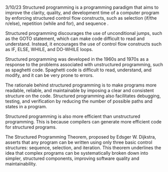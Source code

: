 3/10/23
Structured programming is a programming paradigm that aims to improve the clarity, quality, and development time of a computer program by enforcing structured control flow constructs, such as selection (if/the n/else), repetition (while and for), and sequence .  

Structured programming discourages the use of unconditional jumps, such as the GOTO statement, which can make code difficult to read and understand. Instead, it encourages the use of control flow constructs such as IF, ELSE, WHILE, and DO-WHILE loops.

Structured programming was developed in the 1960s and 1970s as a response to the problems associated with unstructured programming, such as spaghetti code. Spaghetti code is difficult to read, understand, and modify, and it can be very prone to errors.

The rationale behind structured programming is to make programs more readable, reliable, and maintainable by imposing a clear and consistent structure on the code. Structured programming also facilitates debugging, testing, and verification by reducing the number of possible paths and states in a program.

Structured programming is also more efficient than unstructured programming. This is because compilers can generate more efficient code for structured programs.

The Structured Programming Theorem, proposed by Edsger W. Dijkstra, asserts that any program can be written using only three basic control structures: sequence, selection, and iteration. This theorem underlines the idea that complex programs can be systematically broken down into simpler, structured components, improving software quality and maintainability.


